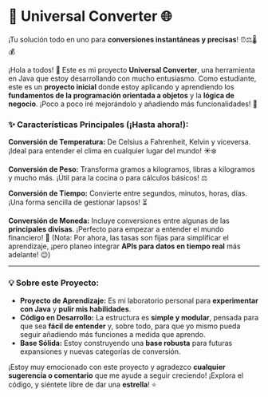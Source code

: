 # 🚀 **Universal Converter** 🌐

¡Tu solución todo en uno para **conversiones instantáneas y precisas**! ⏰⚖️🌡️💰

¡Hola a todos! 👋 Este es mi proyecto **Universal Converter**, una herramienta en Java que estoy desarrollando con mucho entusiasmo. Como estudiante, este es un **proyecto inicial** donde estoy aplicando y aprendiendo los **fundamentos de la programación orientada a objetos** y la **lógica de negocio**. ¡Poco a poco iré mejorándolo y añadiendo más funcionalidades! 🚀

### ✨ **Características Principales** (¡Hasta ahora!):

**Conversión de Temperatura:** De Celsius a Fahrenheit, Kelvin y viceversa. ¡Ideal para entender el clima en cualquier lugar del mundo! ☀️❄️

**Conversión de Peso:** Transforma gramos a kilogramos, libras a kilogramos y mucho más. ¡Útil para la cocina o para cálculos básicos! ⚖️ 

**Conversión de Tiempo:** Convierte entre segundos, minutos, horas, días. ¡Una forma sencilla de gestionar lapsos! ⏳ 

**Conversión de Moneda:** Incluye conversiones entre algunas de las **principales divisas**. ¡Perfecto para empezar a entender el mundo financiero! 💸 (Nota: Por ahora, las tasas son fijas para simplificar el aprendizaje, ¡pero planeo integrar **APIs para datos en tiempo real** más adelante! 😉)

---

### 💡 **Sobre este Proyecto**:

* **Proyecto de Aprendizaje:** Es mi laboratorio personal para **experimentar con Java** y **pulir mis habilidades**.
* **Código en Desarrollo:** La estructura es **simple y modular**, pensada para que sea **fácil de entender** y, sobre todo, para que yo mismo pueda seguir añadiendo más funciones a medida que aprendo.
* **Base Sólida:** Estoy construyendo una **base robusta** para futuras expansiones y nuevas categorías de conversión.

¡Estoy muy emocionado con este proyecto y agradezco **cualquier sugerencia o comentario** que me ayude a seguir creciendo! ¡Explora el código, y siéntete libre de dar una **estrella**! ⭐
